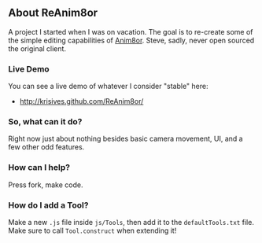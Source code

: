 ## About ReAnim8or
A project I started when I was on vacation. The goal is to re-create some of the simple
editing capabilities of [Anim8or](http://anim8or.com/main/index.html). Steve, sadly,
never open sourced the original client.

### Live Demo
You can see a live demo of whatever I consider "stable" here:

* http://krisives.github.com/ReAnim8or/

### So, what can it do?

Right now just about nothing besides basic camera movement, UI, and a few other odd
features.

### How can I help?

Press fork, make code.

### How do I add a Tool?

Make a new `.js` file inside `js/Tools`, then add it to the `defaultTools.txt` file. Make sure to call
`Tool.construct` when extending it!
